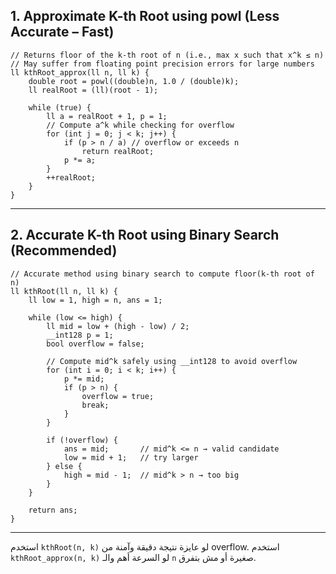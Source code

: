 ## 1. Approximate K-th Root using powl (Less Accurate – Fast)

```
// Returns floor of the k-th root of n (i.e., max x such that x^k ≤ n)
// May suffer from floating point precision errors for large numbers
ll kthRoot_approx(ll n, ll k) {
    double root = powl((double)n, 1.0 / (double)k);
    ll realRoot = (ll)(root - 1);
    
    while (true) {
        ll a = realRoot + 1, p = 1;
        // Compute a^k while checking for overflow
        for (int j = 0; j < k; j++) {
            if (p > n / a) // overflow or exceeds n
                return realRoot;
            p *= a;
        }
        ++realRoot;
    }
}
```
---
## 2. Accurate K-th Root using Binary Search (Recommended)

```
// Accurate method using binary search to compute floor(k-th root of n)
ll kthRoot(ll n, ll k) {
    ll low = 1, high = n, ans = 1;
    
    while (low <= high) {
        ll mid = low + (high - low) / 2;
        __int128 p = 1;
        bool overflow = false;

        // Compute mid^k safely using __int128 to avoid overflow
        for (int i = 0; i < k; i++) {
            p *= mid;
            if (p > n) {
                overflow = true;
                break;
            }
        }

        if (!overflow) {
            ans = mid;       // mid^k <= n → valid candidate
            low = mid + 1;   // try larger
        } else {
            high = mid - 1;  // mid^k > n → too big
        }
    }

    return ans;
}
```

---

 استخدم `kthRoot(n, k)` لو عايزة نتيجة دقيقة وآمنة من overflow.
  استخدم `kthRoot_approx(n, k)` لو السرعة أهم والـ `n` صغيرة أو مش بتفرق.
